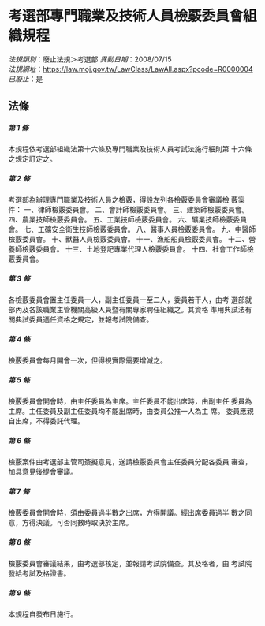# 考選部專門職業及技術人員檢覈委員會組織規程

*法規類別*：廢止法規＞考選部
*異動日期*：2008/07/15  
*法規網址*：https://law.moj.gov.tw/LawClass/LawAll.aspx?pcode=R0000004
*已廢止*：是


## 法條
##### 第 1 條
本規程依考選部組織法第十六條及專門職業及技術人員考試法施行細則第
十六條之規定訂定之。

##### 第 2 條
考選部為辦理專門職業及技術人員之檢覈，得設左列各檢覈委員會審議檢
覈案件：
一、律師檢覈委員會。
二、會計師檢覈委員會。
三、建築師檢覈委員會。
四、農業技師檢覈委員會。
五、工業技師檢覈委員會。
六、礦業技師檢覈委員會。
七、工礦安全衛生技師檢覈委員會。
八、醫事人員檢覈委員會。
九、中醫師檢覈委員會。
十、獸醫人員檢覈委員會。
十一、漁船船員檢覈委員會。
十二、營養師檢覈委員會。
十三、土地登記專業代理人檢覈委員會。
十四、社會工作師檢覈委員會。

##### 第 3 條
各檢覈委員會置主任委員一人，副主任委員一至二人，委員若干人，由考
選部就部內及各該職業主管機關高級人員暨有關專家聘任組織之。其資格
準用典試法有關典試委員適任資格之規定，並報考試院備查。

##### 第 4 條
檢覈委員會每月開會一次，但得視實際需要增減之。

##### 第 5 條
檢覈委員會開會時，由主任委員為主席。主任委員不能出席時，由副主任
委員為主席。主任委員及副主任委員均不能出席時，由委員公推一人為主
席。
委員應親自出席，不得委託代理。

##### 第 6 條
檢覈案件由考選部主管司簽擬意見，送請檢覈委員會主任委員分配各委員
審查，加具意見後提會審議。

##### 第 7 條
檢覈委員會開會時，須由委員過半數之出席，方得開議。經出席委員過半
數之同意，方得決議。可否同數時取決於主席。

##### 第 8 條
檢覈委員會審議結果，由考選部核定，並報請考試院備查。其及格者，由
考試院發給考試及格證書。

##### 第 9 條
本規程自發布日施行。


